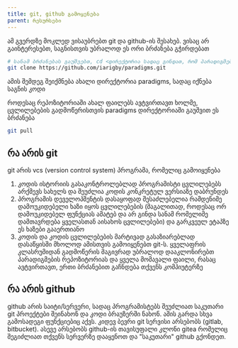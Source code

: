 ```yaml
---
title: git, github გამოყენება
parent: რესურსები 
---
```


ამ გვერდზე მოკლედ ვისაუბრებთ git და github-ის შესახებ. ვისაც არ გაინტერესებთ, საგნისთვის უბრალოდ ეს ორი ბრძანება გჭირდებათ

```sh
# სანამ ბრძანებას გაუშვებთ, cd <დირექტორია სადაც გინდათ, რომ პარადიგმების კოდი იყოს>
git clone https://github.com/iarigby/paradigms.git 
```
ამის შემდეგ შეიქმნება ახალი დირექტორია paradigms, სადაც იქნება საგნის კოდი

როდესაც რეპოზიტორიაში ახალ ფაილებს ავტვირთავთ ხოლმე, ცვლილებების გადმოწერისთვის paradigms დირექტორიაში გაუშვით ეს ბრძანება

```sh
git pull
```


## რა არის git
git არის vcs (version control system) პროგრამა, რომელიც გამოიყენება
1. კოდის ისტორიის გასაკონტროლებლად 
პროგრამისტი ცვლილებებს არქმევს სახელს და შეუძლია კოდის კონკრეტულ ვერსიაზე დაბრუნდეს
2. პროგრამის დეველოპმენტის დასაყოფად 
შესაძლებელია რამდენიმე დამოუკიდებელი ხაზი იყოს ცვლილებების (მაგალითად, როდესაც ორ დამოუკიდებელ ფუნქციას ამატებ და არ გინდა სანამ რომელიმე დამთავრდება ყველასთან აისახოს ცვლილებები) და გარკვეულ ეტაპზე ეს ხაზები გააერთიანო
3. კოდის და კოდის ცვლილებების მარტივად გასაზიარებლად
დასაწყისში მხოლოდ ამისთვის გამოიყენებთ git-ს. ყველაფრის კლასრუმიდან გადმოწერის მაგივრად უბრალოდ დააკლონირებთ პარადიგმების რეპოზიტორიას და ყველა მომავალი ფაილი, რასაც ავტვირთავთ, ერთი ბრძანებით გაჩნდება თქვენს კომპიუტერზე


## რა არის github
github არის საიტი/სერვერი, სადაც პროგრამისტებს შეუძლიათ საკუთარი git პროექტები შეინახონ და კოდი ბრაუზერში ნახონ. ამის გარდა სხვა გამოსადეგი ფუნქციებიც აქვს. კიდევ ბევრი git სერვისი არსებობს (gitlab, bitbucket). ასევე არსებობს github-ის თავისუფალი კლონი gitea რომელიც შეგიძლიათ თქვენს სერვერზე დააყენოთ და "საკუთარი" github გქონდეთ.

